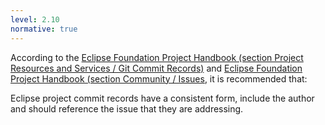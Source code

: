 ```yaml
---
level: 2.10
normative: true
---
```


According to the [Eclipse Foundation Project Handbook (section Project Resources and Services / Git Commit Records)](https://www.eclipse.org/projects/handbook/#resources-commit) and [Eclipse Foundation Project Handbook (section Community / Issues](https://www.eclipse.org/projects/handbook/#community-issues), it is recommended that:

Eclipse project commit records have a consistent form, include the author and should reference the issue that they are addressing.
